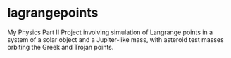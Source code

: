 # lagrangepoints
My Physics Part II Project involving simulation of Langrange points in a system of a solar object and a Jupiter-like mass, with asteroid test masses orbiting the Greek and Trojan points.
